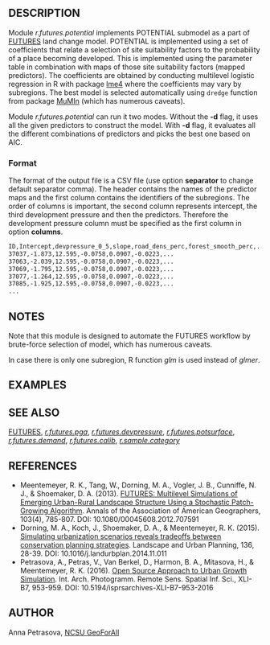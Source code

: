 ## DESCRIPTION

Module *r.futures.potential* implements POTENTIAL submodel as a part of
[FUTURES](r.futures.md) land change model. POTENTIAL is implemented
using a set of coefficients that relate a selection of site suitability
factors to the probability of a place becoming developed. This is
implemented using the parameter table in combination with maps of those
site suitability factors (mapped predictors). The coefficients are
obtained by conducting multilevel logistic regression in R with package
[lme4](https://cran.r-project.org/web/packages/lme4/index.html) where
the coefficients may vary by subregions. The best model is selected
automatically using `dredge` function from package
[MuMIn](https://cran.r-project.org/web/packages/MuMIn/index.html) (which
has numerous caveats).

Module *r.futures.potential* can run it two modes. Without the **-d**
flag, it uses all the given predictors to construct the model. With
**-d** flag, it evaluates all the different combinations of predictors
and picks the best one based on AIC.

### Format

The format of the output file is a CSV file (use option **separator** to
change default separator comma). The header contains the names of the
predictor maps and the first column contains the identifiers of the
subregions. The order of columns is important, the second column
represents intercept, the third development pressure and then the
predictors. Therefore the development pressure column must be specified
as the first column in option **columns**.

```sh
ID,Intercept,devpressure_0_5,slope,road_dens_perc,forest_smooth_perc,...
37037,-1.873,12.595,-0.0758,0.0907,-0.0223,...
37063,-2.039,12.595,-0.0758,0.0907,-0.0223,...
37069,-1.795,12.595,-0.0758,0.0907,-0.0223,...
37077,-1.264,12.595,-0.0758,0.0907,-0.0223,...
37085,-1.925,12.595,-0.0758,0.0907,-0.0223,...
...
```

## NOTES

Note that this module is designed to automate the FUTURES workflow by
brute-force selection of model, which has numerous caveats.

In case there is only one subregion, R function *glm* is used instead of
*glmer*.

## EXAMPLES

## SEE ALSO

[FUTURES](r.futures.md), *[r.futures.pga](r.futures.pga.md)*,
*[r.futures.devpressure](r.futures.devpressure.md)*,
*[r.futures.potsurface](r.futures.potsurface.md)*,
*[r.futures.demand](r.futures.demand.md)*,
*[r.futures.calib](r.futures.calib.md)*,
*[r.sample.category](r.sample.category.md)*

## REFERENCES

  - Meentemeyer, R. K., Tang, W., Dorning, M. A., Vogler, J. B.,
    Cunniffe, N. J., & Shoemaker, D. A. (2013). [FUTURES: Multilevel
    Simulations of Emerging Urban-Rural Landscape Structure Using a
    Stochastic Patch-Growing
    Algorithm](https://doi.org/10.1080/00045608.2012.707591). Annals of
    the Association of American Geographers, 103(4), 785-807. DOI:
    10.1080/00045608.2012.707591
  - Dorning, M. A., Koch, J., Shoemaker, D. A., & Meentemeyer, R. K.
    (2015). [Simulating urbanization scenarios reveals tradeoffs between
    conservation planning
    strategies](https://doi.org/10.1016/j.landurbplan.2014.11.011).
    Landscape and Urban Planning, 136, 28-39. DOI:
    10.1016/j.landurbplan.2014.11.011
  - Petrasova, A., Petras, V., Van Berkel, D., Harmon, B. A., Mitasova,
    H., & Meentemeyer, R. K. (2016). [Open Source Approach to Urban
    Growth
    Simulation](https://isprs-archives.copernicus.org/articles/XLI-B7/953/2016/isprs-archives-XLI-B7-953-2016.pdf).
    Int. Arch. Photogramm. Remote Sens. Spatial Inf. Sci., XLI-B7,
    953-959. DOI: 10.5194/isprsarchives-XLI-B7-953-2016

## AUTHOR

Anna Petrasova, [NCSU GeoForAll](https://geospatial.ncsu.edu/geoforall/)

